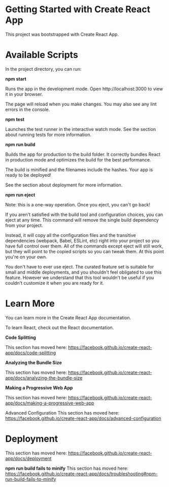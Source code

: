 # Getting Started with Create React App 
This project was bootstrapped with Create React App.

# Available Scripts
In the project directory, you can run:

<b>npm start</b>

Runs the app in the development mode.
Open http://localhost:3000 to view it in your browser.

The page will reload when you make changes.
You may also see any lint errors in the console.

<b>npm test</b>

Launches the test runner in the interactive watch mode.
See the section about running tests for more information.

<b>npm run build</b>

Builds the app for production to the build folder.
It correctly bundles React in production mode and optimizes the build for the best performance.

The build is minified and the filenames include the hashes.
Your app is ready to be deployed!

See the section about deployment for more information.

<b>npm run eject</b>

Note: this is a one-way operation. Once you eject, you can't go back!

If you aren't satisfied with the build tool and configuration choices, you can eject at any time. This command will remove the single build dependency from your project.

Instead, it will copy all the configuration files and the transitive dependencies (webpack, Babel, ESLint, etc) right into your project so you have full control over them. All of the commands except eject will still work, but they will point to the copied scripts so you can tweak them. At this point you're on your own.

You don't have to ever use eject. The curated feature set is suitable for small and middle deployments, and you shouldn't feel obligated to use this feature. However we understand that this tool wouldn't be useful if you couldn't customize it when you are ready for it.

# Learn More
You can learn more in the Create React App documentation.

To learn React, check out the React documentation.

<b>Code Splitting</b>

This section has moved here: https://facebook.github.io/create-react-app/docs/code-splitting

<b>Analyzing the Bundle Size</b>

This section has moved here: https://facebook.github.io/create-react-app/docs/analyzing-the-bundle-size

<b>Making a Progressive Web App</b>

This section has moved here: https://facebook.github.io/create-react-app/docs/making-a-progressive-web-app

</b>Advanced Configuration</b>
This section has moved here: https://facebook.github.io/create-react-app/docs/advanced-configuration

# Deployment
This section has moved here: https://facebook.github.io/create-react-app/docs/deployment

<b>npm run build fails to minify</b>
This section has moved here: https://facebook.github.io/create-react-app/docs/troubleshooting#npm-run-build-fails-to-minify
